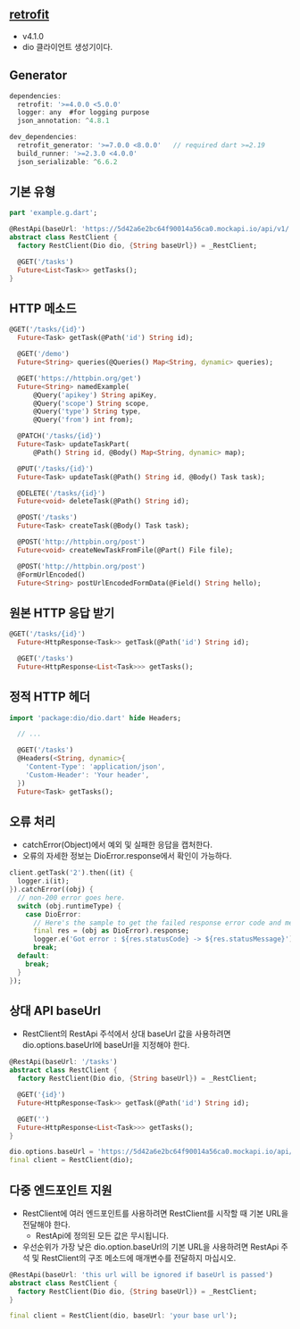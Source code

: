 ## [retrofit](https://pub.dev/packages/retrofit)

- v4.1.0
- dio 클라이언트 생성기이다.

## Generator

```dart
dependencies:
  retrofit: '>=4.0.0 <5.0.0'
  logger: any  #for logging purpose
  json_annotation: ^4.8.1

dev_dependencies:
  retrofit_generator: '>=7.0.0 <8.0.0'   // required dart >=2.19
  build_runner: '>=2.3.0 <4.0.0'
  json_serializable: ^6.6.2
```

## 기본 유형

```dart
part 'example.g.dart';

@RestApi(baseUrl: 'https://5d42a6e2bc64f90014a56ca0.mockapi.io/api/v1/')
abstract class RestClient {
  factory RestClient(Dio dio, {String baseUrl}) = _RestClient;

  @GET('/tasks')
  Future<List<Task>> getTasks();
}
```

## HTTP 메소드

```dart
@GET('/tasks/{id}')
  Future<Task> getTask(@Path('id') String id);

  @GET('/demo')
  Future<String> queries(@Queries() Map<String, dynamic> queries);

  @GET('https://httpbin.org/get')
  Future<String> namedExample(
      @Query('apikey') String apiKey,
      @Query('scope') String scope,
      @Query('type') String type,
      @Query('from') int from);

  @PATCH('/tasks/{id}')
  Future<Task> updateTaskPart(
      @Path() String id, @Body() Map<String, dynamic> map);

  @PUT('/tasks/{id}')
  Future<Task> updateTask(@Path() String id, @Body() Task task);

  @DELETE('/tasks/{id}')
  Future<void> deleteTask(@Path() String id);

  @POST('/tasks')
  Future<Task> createTask(@Body() Task task);

  @POST('http://httpbin.org/post')
  Future<void> createNewTaskFromFile(@Part() File file);

  @POST('http://httpbin.org/post')
  @FormUrlEncoded()
  Future<String> postUrlEncodedFormData(@Field() String hello);
```

## 원본 HTTP 응답 받기

```dart
@GET('/tasks/{id}')
  Future<HttpResponse<Task>> getTask(@Path('id') String id);

  @GET('/tasks')
  Future<HttpResponse<List<Task>>> getTasks();
```

## 정적 HTTP 헤더

```dart
import 'package:dio/dio.dart' hide Headers;

  // ...

  @GET('/tasks')
  @Headers(<String, dynamic>{
    'Content-Type': 'application/json',
    'Custom-Header': 'Your header',
  })
  Future<Task> getTasks();
```

## 오류 처리

- catchError(Object)에서 예외 및 실패한 응답을 캡처한다.
- 오류의 자세한 정보는 DioError.response에서 확인이 가능하다.

```dart
client.getTask('2').then((it) {
  logger.i(it);
}).catchError((obj) {
  // non-200 error goes here.
  switch (obj.runtimeType) {
    case DioError:
      // Here's the sample to get the failed response error code and message
      final res = (obj as DioError).response;
      logger.e('Got error : ${res.statusCode} -> ${res.statusMessage}');
      break;
  default:
    break;
  }
});
```

## 상대 API baseUrl

- RestClient의 RestApi 주석에서 상대 baseUrl 값을 사용하려면 dio.options.baseUrl에 baseUrl을 지정해야 한다.

```dart
@RestApi(baseUrl: '/tasks')
abstract class RestClient {
  factory RestClient(Dio dio, {String baseUrl}) = _RestClient;

  @GET('{id}')
  Future<HttpResponse<Task>> getTask(@Path('id') String id);

  @GET('')
  Future<HttpResponse<List<Task>>> getTasks();
}
```

```dart
dio.options.baseUrl = 'https://5d42a6e2bc64f90014a56ca0.mockapi.io/api/v1';
final client = RestClient(dio);
```

## 다중 엔드포인트 지원

- RestClient에 여러 엔드포인트를 사용하려면 RestClient를 시작할 때 기본 URL을 전달해야 한다.
  - RestApi에 정의된 모든 값은 무시됩니다.
- 우선순위가 가장 낮은 dio.option.baseUrl의 기본 URL을 사용하려면 RestApi 주석 및 RestClient의 구조 메소드에 매개변수를 전달하지 마십시오.

```dart
@RestApi(baseUrl: 'this url will be ignored if baseUrl is passed')
abstract class RestClient {
  factory RestClient(Dio dio, {String baseUrl}) = _RestClient;
}
```

```dart
final client = RestClient(dio, baseUrl: 'your base url');
```
